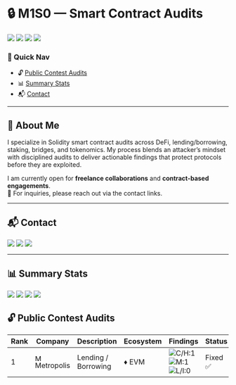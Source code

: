 # 🔒 M1S0 — Smart Contract Audits

<p>
  <img src="https://img.shields.io/badge/Focus-Smart%20Contracts-blueviolet?style=flat-square" />
  <img src="https://img.shields.io/badge/Ecosystem-Solidity%20%7C%20EVM%20%7C%20Ethereum%20%7C%20Polygon%20%7C%20BSC-10b981?style=flat-square" />
   <img src="https://img.shields.io/badge/Freelance-Open-brightgreen?style=flat-square" /> 
  <img src="https://img.shields.io/badge/Last%20Updated-2025--09--05-334155?style=flat-square" />
</p>

### 🔗 Quick Nav
- 🔓 [Public Contest Audits](#-public-contest-audits)
- 📊 [Summary Stats](#-summary-stats)
- 📬 [Contact](#-contact)

---
## 🧠 About Me  

I specialize in Solidity smart contract audits across DeFi, lending/borrowing, staking, bridges, and tokenomics. My process blends an attacker’s mindset with disciplined audits to deliver actionable findings that protect protocols before they are exploited.

I am currently open for **freelance collaborations** and **contract-based engagements**.  
📩 For inquiries, please reach out via the contact links.  


---


## 📬 Contact
<p>
  <a href="https://x.com/UnknownMnz"><img src="https://img.shields.io/badge/Twitter-@M1S0-1DA1F2?style=flat-square&logo=x" /></a>
  <a href="https://www.linkedin.com/in/m1s0/"><img src="https://img.shields.io/badge/LinkedIn-M1S0-0A66C2?style=flat-square&logo=linkedin&logoColor=white" /></a>
  <a href="https://bugcrowd.com/M1S0"><img src="https://img.shields.io/badge/Bugcrowd-Profile-FF5500?style=flat-square&logo=bugcrowd&logoColor=white" /></a>
</p>

---

## 📊 Summary Stats
<!-- Update these numbers as you go -->
<p>
  <img src="https://img.shields.io/badge/Reports-1-blue?style=flat-square" />
  <img src="https://img.shields.io/badge/Public%20Contests-1-0ea5e9?style=flat-square" />
  <img src="https://img.shields.io/badge/Private%20Audits-0-64748b?style=flat-square" />
  <img src="https://img.shields.io/badge/Critical%2FHigh-1-red?style=flat-square" />
</p>


## 🔓 Public Contest Audits

| Rank | Company | Description | Ecosystem | Findings | Status | Report |
|------|---------|-------------|-----------|----------|--------|--------|
| 1 | <img src="https://dashboard.hackenproof.com/uploads/bounty_program/logo/66a3a7f0b77695001181f2de/logo.png" alt="Metropolis" width="15"/> Metropolis | Lending / Borrowing | ♦ EVM | ![C/H:1](https://img.shields.io/badge/C/H-1-red) ![M:1](https://img.shields.io/badge/M-1-orange) ![L/I:0](https://img.shields.io/badge/L/I-0-gray) | Fixed ✅ | [![View Report](https://img.shields.io/badge/View_Report-0078D4?style=flat&logo=readthedocs&logoColor=white)](./reports/Metropolis_Audit.pdf) |




